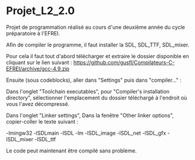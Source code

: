 # Projet_L2_2.0
Projet de programmation réalisé au cours d'une deuxième année du cycle préparatoire à l'EFREI.

Afin de compiler le programme, il faut installer la SDL, SDL_TTF, SDL_mixer.

Pour cela il faut tout d'abord télécharger et extraire le dossier disponible en cliquant sur le lien suivant : https://github.com/gusfl/Compilateurs-C-EFREI/archive/gcc-4.9.zip

Ensuite (sous codeblocks), aller dans "Settings" puis dans "compiler..." :

   Dans l'onglet "Toolchain executables", pour "Compiler's installation directory", sélectionner l'emplacement du dossier téléchargé à l'endroit où vous l'avez décompressé.

   Dans l'onglet "Linker settings", Dans la fenêtre "Other linker options", copier-coller le texte suivant :

-lmingw32 -lSDLmain -lSDL -lm -lSDL_image -lSDL_net -lSDL_gfx -lSDL_mixer -lSDL_ttf

Le code peut maintenant être compilé sans problème.
